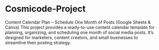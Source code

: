# Cosmicode-Project
Content Calendar Plan – Schedule One Month of Posts (Google Sheets &amp; Canva) This project provides a ready-to-use content calendar template for planning, organizing, and scheduling one month of social media posts. It’s designed for marketers, content creators, and small businesses to streamline their posting strategy.  
